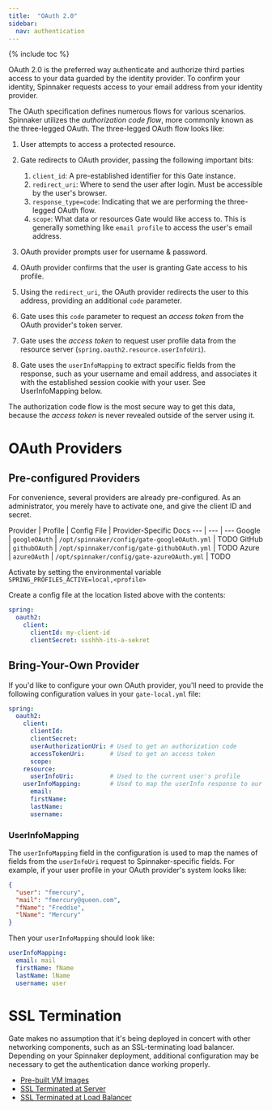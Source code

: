 ```yaml
---
title:  "OAuth 2.0"
sidebar:
  nav: authentication
---
```


{% include toc %}

OAuth 2.0 is the preferred way authenticate and authorize third parties access to your data guarded by the identity provider. To confirm your identity, Spinnaker requests access to your email address from your identity provider.


The OAuth specification defines numerous flows for various scenarios. Spinnaker utilizes the _authorization code flow_, more commonly known as the three-legged OAuth.  The three-legged OAuth flow looks like:


1. User attempts to access a protected resource.

1. Gate redirects to OAuth provider, passing the following important bits:
    1. `client_id`: A pre-established identifier for this Gate instance.
    2. `redirect_uri`: Where to send the user after login. Must be accessible by the user's browser.
    3. `response_type=code`: Indicating that we are performing the three-legged OAuth flow.
    3. `scope`: What data or resources Gate would like access to. This is generally something like `email profile` to access the user's email address.

1. OAuth provider prompts user for username & password.

1. OAuth provider confirms that the user is granting Gate access to his profile.

1. Using the `redirect_uri`, the OAuth provider redirects the user to this address, providing an additional `code`
parameter.

1. Gate uses this `code` parameter to request an _access token_ from the OAuth provider's token server.

1. Gate uses the _access token_ to request user profile data from the resource server (`spring.oauth2.resource.userInfoUri`).

1. Gate uses the `userInfoMapping` to extract specific fields from the response, such as your username and email address, and associates it with the established session cookie with your user. See UserInfoMapping below.



The authorization code flow is the most secure way to get this data, because the _access token_ is never revealed outside of the server using it.

# OAuth Providers

## Pre-configured Providers

For convenience, several providers are already pre-configured. As an administrator, you merely have to activate one, and give the client ID and secret.

Provider | Profile | Config File | Provider-Specific Docs
--- | --- | ---
Google | `googleOAuth` | `/opt/spinnaker/config/gate-googleOAuth.yml` | TODO
GitHub | `githubOAuth` | `/opt/spinnaker/config/gate-githubOAuth.yml` | TODO
Azure | `azureOAuth` | `/opt/spinnaker/config/gate-azureOAuth.yml` | TODO

Activate by setting the environmental variable `SPRING_PROFILES_ACTIVE=local,<profile>`

Create a config file at the location listed above with the contents:
```yaml
spring:
  oauth2:
    client:
      clientId: my-client-id
      clientSecret: ssshhh-its-a-sekret
```

## Bring-Your-Own Provider
If you'd like to configure your own OAuth provider, you'll need to provide the following configuration values in your `gate-local.yml` file:

```yaml
spring:
  oauth2:
    client:
      clientId:
      clientSecret:
      userAuthorizationUri: # Used to get an authorization code
      accessTokenUri:       # Used to get an access token
      scope:
    resource:
      userInfoUri:          # Used to the current user's profile
    userInfoMapping:        # Used to map the userInfo response to our User
      email:
      firstName:
      lastName:
      username:
```

### UserInfoMapping
The `userInfoMapping` field in the configuration is used to map the names of fields from the `userInfoUri` request to Spinnaker-specific fields. For example, if your user profile in your OAuth provider's system looks like:

```json
{
  "user": "fmercury",
  "mail": "fmercury@queen.com",
  "fName": "Freddie",
  "lName": "Mercury"
}
```

Then your `userInfoMapping` should look like:
```yaml
userInfoMapping:
  email: mail
  firstName: fName
  lastName: lName
  username: user
```

# SSL Termination

Gate makes no assumption that it's being deployed in concert with other networking components, such as an SSL-terminating load balancer. Depending on your Spinnaker deployment, additional configuration may be necessary to get the authentication dance working properly.

* [Pre-built VM Images](./pre-built-images)
* [SSL Terminated at Server](./ssl-server-termination)
* [SSL Terminated at Load Balancer](./ssl-load-balancer-termination)
